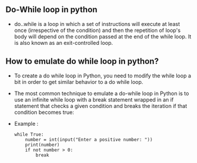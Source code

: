 ## Do-While loop in python

- do..while is a loop in which a set of instructions will execute at least once (irrespective of the condition) and then the repetition of loop's body will depend on the condition passed at the end of the while loop. It is also known as an exit-controlled loop.

## How to emulate do while loop in python?

- To create a do while loop in Python, you need to modify the while loop a bit in order to get similar behavior to a do while loop.

* The most common technique to emulate a do-while loop in Python is to use an infinite while loop with a break statement wrapped in an if statement that checks a given condition and breaks the iteration if that condition becomes true:

* Example :

  ```
  while True:
      number = int(input("Enter a positive number: "))
      print(number)
      if not number > 0:
          break
  ```
